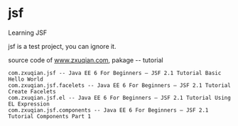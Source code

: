 jsf
===

Learning JSF

jsf is a test project, you can ignore it.


source code of www.zxuqian.com, pakage -- tutorial


	com.zxuqian.jsf -- Java EE 6 For Beginners – JSF 2.1 Tutorial Basic Hello World
	com.zxuqian.jsf.facelets -- Java EE 6 For Beginners – JSF 2.1 Tutorial Create Facelets
	com.zxuqian.jsf.el -- Java EE 6 For Beginners – JSF 2.1 Tutorial Using EL Expression
	com.zxuqian.jsf.components -- Java EE 6 For Beginners – JSF 2.1 Tutorial Components Part 1
